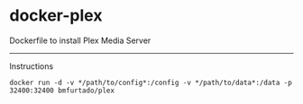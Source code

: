 # docker-plex
Dockerfile to install Plex Media Server

---
Instructions

```docker run -d -v */path/to/config*:/config -v */path/to/data*:/data -p 32400:32400 bmfurtado/plex```
